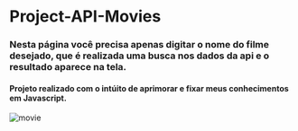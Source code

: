 # Project-API-Movies

<h3>Nesta página você precisa apenas digitar o nome do filme desejado, que é realizada uma busca nos dados da api e o resultado aparece na tela.</h3>

<h4>Projeto realizado com o intúito de aprimorar e fixar meus conhecimentos em Javascript.</h4>


![movie](https://user-images.githubusercontent.com/102994125/191756932-207024bb-f579-4410-8fdd-3f88f70c9fb0.gif)
